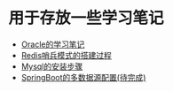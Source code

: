 # 用于存放一些学习笔记
+ [Oracle的学习笔记](https://github.com/FranYan/study-notes/wiki/Oracle%E5%AD%A6%E4%B9%A0%E7%AC%94%E8%AE%B0)
+ [Redis哨兵模式的搭建过程](https://github.com/FranYan/study-notes/wiki/Redis%E5%93%A8%E5%85%B5%E6%A8%A1%E5%BC%8F%E6%90%AD%E5%BB%BA)
+ [Mysql的安装步骤](https://github.com/FranYan/study-notes/wiki/Mysql%E5%AE%89%E8%A3%85%E6%AD%A5%E9%AA%A4)
+ [SpringBoot的多数据源配置(待完成)]()

